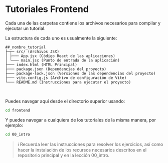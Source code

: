 # Tutoriales Frontend

Cada una de las carpetas contiene los archivos necesarios para compilar y ejecutar un tutorial.

La estructura de cada uno es usualmente la siguiente:

```
##_nombre_tutorial
├─┬─ src/ (Archivos JSX)
│ ├─── App.jsx (Código React de las aplicaciones)
│ └─── main.jsx (Punto de entrada de la aplicación)
├─── index.html (HTML Principal)
├─── package.json (Dependencias del proyecto)
├─── package-lock.json (Versiones de las dependencias del proyecto)
├─── vite.config.js (Archivo de configuración de Vite)
└─── README.md (Instrucciones para ejecutar el proyecto)
```
</br>

Puedes navegar aquí desde el directorio superior usando:
```sh
cd frontend
```

Y puedes navegar a cualquiera de los tutoriales de la misma manera, por ejemplo:
```sh
cd 00_intro
```

> :information_source: Recuerda leer las instrucciones para resolver los ejercicios, así como hacer la instalación de los recursos necesarios descritos en el repositorio principal y en la lección 00_intro.
